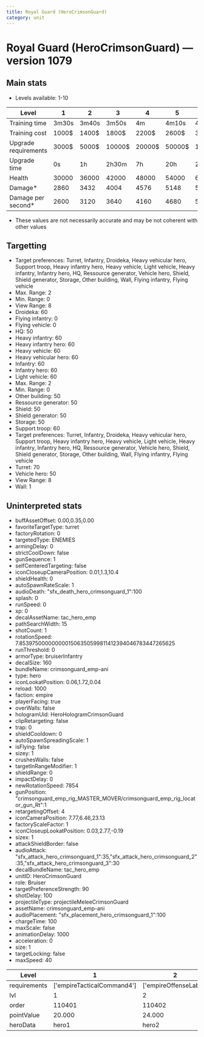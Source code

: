 ```yaml
---
title: Royal Guard (HeroCrimsonGuard)
category: unit
---
```


# Royal Guard (HeroCrimsonGuard) — version 1079

## Main stats

  * Levels available: 1-10

|Level               |1    |2    |3     |4     |5     |6      |7      |8      |9       |10      |
|--------------------|-----|-----|------|------|------|-------|-------|-------|--------|--------|
|Training time       |3m30s|3m40s|3m50s |4m    |4m10s |4m20s  |4m30s  |9m20s  |9m40s   |10m     |
|Training cost       |1000$|1400$|1800$ |2200$ |2600$ |3000$  |3400$  |4000$  |4200$   |4600$   |
|Upgrade requirements|3000$|5000$|10000$|20000$|50000$|135000$|225000$|450000$|1500000$|2500000$|
|Upgrade time        |0s   |1h   |2h30m |7h    |20h   |2d12h  |4d     |6d     |1w1d    |1w5d    |
|Health              |30000|36000|42000 |48000 |54000 |60000  |66000  |72000  |78000   |90000   |
|Damage*             |2860 |3432 |4004  |4576  |5148  |5720   |6292   |6864   |7436    |8580    |
|Damage per second*  |2600 |3120 |3640  |4160  |4680  |5200   |5720   |6240   |6760    |7800    |

* These values are not necessarily accurate and may be not coherent with other values

## Targetting

  * Target preferences: Turret, Infantry, Droideka, Heavy vehicular hero, Support troop, Heavy infantry hero, Heavy vehicle, Light vehicle, Heavy infantry, Infantry hero, HQ, Ressource generator, Vehicle hero, Shield, Shield generator, Storage, Other building, Wall, Flying infantry, Flying vehicle
  * Max. Range: 2
  * Min. Range: 0
  * View Range: 8
  * Droideka: 60
  * Flying infantry: 0
  * Flying vehicle: 0
  * HQ: 50
  * Heavy infantry: 60
  * Heavy infantry hero: 60
  * Heavy vehicle: 60
  * Heavy vehicular hero: 60
  * Infantry: 60
  * Infantry hero: 60
  * Light vehicle: 60
  * Max. Range: 2
  * Min. Range: 0
  * Other building: 50
  * Ressource generator: 50
  * Shield: 50
  * Shield generator: 50
  * Storage: 50
  * Support troop: 60
  * Target preferences: Turret, Infantry, Droideka, Heavy vehicular hero, Support troop, Heavy infantry hero, Heavy vehicle, Light vehicle, Heavy infantry, Infantry hero, HQ, Ressource generator, Vehicle hero, Shield, Shield generator, Storage, Other building, Wall, Flying infantry, Flying vehicle
  * Turret: 70
  * Vehicle hero: 50
  * View Range: 8
  * Wall: 1

## Uninterpreted stats

  * buffAssetOffset: 0.00,0.35,0.00
  * favoriteTargetType: turret
  * factoryRotation: 0
  * targetedType: ENEMIES
  * armingDelay: 0
  * strictCoolDown: false
  * gunSequence: 1
  * selfCenteredTargeting: false
  * iconCloseupCameraPosition: 0.01,1.3,10.4
  * shieldHealth: 0
  * autoSpawnRateScale: 1
  * audioDeath: "sfx_death_hero_crimsonguard_1":100
  * splash: 0
  * runSpeed: 0
  * xp: 0
  * decalAssetName: tac_hero_emp
  * pathSearchWidth: 15
  * shotCount: 1
  * rotationSpeed: 7.8539750000000001506350599811412394046783447265625
  * runThreshold: 0
  * armorType: bruiserInfantry
  * decalSize: 160
  * bundleName: crimsonguard_emp-ani
  * type: hero
  * iconLookatPosition: 0.06,1.72,0.04
  * reload: 1000
  * faction: empire
  * playerFacing: true
  * overWalls: false
  * hologramUid: HeroHologramCrimsonGuard
  * clipRetargeting: false
  * trap: 0
  * shieldCooldown: 0
  * autoSpawnSpreadingScale: 1
  * isFlying: false
  * sizey: 1
  * crushesWalls: false
  * targetInRangeModifier: 1
  * shieldRange: 0
  * impactDelay: 0
  * newRotationSpeed: 7854
  * gunPosition: "crimsonguard_emp_rig_MASTER_MOVER/crimsonguard_emp_rig_locator_gun_Rt":1
  * retargetingOffset: 4
  * iconCameraPosition: 7.77,6.46,23.13
  * factoryScaleFactor: 1
  * iconCloseupLookatPosition: 0.03,2.77,-0.19
  * sizex: 1
  * attackShieldBorder: false
  * audioAttack: "sfx_attack_hero_crimsonguard_1":35,"sfx_attack_hero_crimsonguard_2":35,"sfx_attack_hero_crimsonguard_3":30
  * decalBundleName: tac_hero_emp
  * unitID: HeroCrimsonGuard
  * role: Bruiser
  * targetPreferenceStrength: 90
  * shotDelay: 100
  * projectileType: projectileMeleeCrimsonGuard
  * assetName: crimsonguard_emp-ani
  * audioPlacement: "sfx_placement_hero_crimsonguard_1":100
  * chargeTime: 100
  * maxScale: false
  * animationDelay: 1000
  * acceleration: 0
  * size: 1
  * targetLocking: false
  * maxSpeed: 40

|Level       |1                         |2                    |3                    |4                    |5                    |6                    |7                    |8                    |9                    |10                    |
|------------|--------------------------|---------------------|---------------------|---------------------|---------------------|---------------------|---------------------|---------------------|---------------------|----------------------|
|requirements|['empireTacticalCommand4']|['empireOffenseLab2']|['empireOffenseLab3']|['empireOffenseLab4']|['empireOffenseLab5']|['empireOffenseLab6']|['empireOffenseLab7']|['empireOffenseLab8']|['empireOffenseLab9']|['empireOffenseLab10']|
|lvl         |1                         |2                    |3                    |4                    |5                    |6                    |7                    |8                    |9                    |10                    |
|order       |110401                    |110402               |110403               |110404               |110405               |110406               |110407               |110408               |110409               |110410                |
|pointValue  |20.000                    |24.000               |28.000               |32.000               |36.000               |40.000               |44.000               |48.000               |52.000               |60.000                |
|heroData    |hero1                     |hero2                |hero3                |hero4                |hero5                |hero6                |hero7                |hero8                |hero9                |hero10                |

